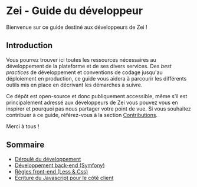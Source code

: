 # Zei - Guide du développeur

Bienvenue sur ce guide destiné aux développeurs de Zei !

## Introduction
Vous pourrez trouver ici toutes les ressources nécessaires au développement de la plateforme et de ses divers services. Des *best practices* de développement et conventions de codage jusqu'au déploiement en production, ce guide vous aidera à parcourir les différents outils mis en place en décrivant les démarches à suivre.

Ce dépôt est open-source et donc publiquement accessible, même s’il est principalement adressé aux développeurs de Zei vous pouvez vous en inspirer et pourquoi pas nous partager votre point de vue. Si vous souhaitez contribuer à ce guide, référez-vous à la section [Contributions](CONTRIBUTING.md).

Merci à tous !

## Sommaire
- [Déroulé du développement](PROCESS.md)
- [Développement back-end (Symfony)](BACKEND.md)
- [Règles front-end (Less & Css)](LESS_CSS.md)
- [Ecriture du Javascript pour le côté client](JS_CLIENT.md)
